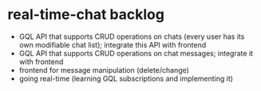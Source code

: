 # real-time-chat backlog
- GQL API that supports CRUD operations on chats (every user has its own modifiable chat list); integrate this API with frontend
- GQL API that supports CRUD operations on chat messages; integrate it with frontend
- frontend for message manipulation (delete/change)
- going real-time (learning GQL subscriptions and implementing it)

